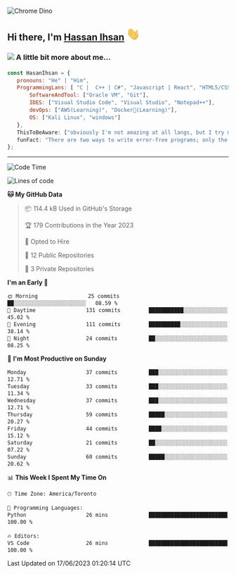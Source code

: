  <!--
**HasanIhsan/HasanIhsan** is a ✨ _special_ ✨ repository because its `README.md` (this file) appears on your GitHub profile.
-->

![Chrome Dino](https://mir-s3-cdn-cf.behance.net/project_modules/max_1200/4ff07986208593.5d9a654e92f36.gif)


<h2 align="left">Hi there, I'm <a href="https://www.linkedin.com/in/hassan-ihsan-045b11231/" target="_blank" rel="noopener noreferrer">Hassan Ihsan</a> <img src="https://raw.githubusercontent.com/ABSphreak/ABSphreak/master/gifs/Hi.gif" height="30" />
 
 
 ### <img src="https://media.giphy.com/media/VgCDAzcKvsR6OM0uWg/giphy.gif" width="50"> A little bit more about me...  
 
 ```javascript
const HasanIhsan = {
    pronouns: "He" | "Him",
    ProgrammingLans: [ "C |  C++ | C#", "Javascript | React", "HTML5/CSS", "JSON", "Java"],
        SoftwareAndTool: ["Oracle VM", "Git"],
        IDES: ["Visual Studio Code", "Visual Studio", "Notepad++"],
        devOps: ["AWS(Learning)", "Docker🐳(Learning)"], 
        OS: ["Kali Linux", "windows"]
    },
    ThisToBeAware: ["obviously I'm not amazing at all langs, but I try my best not to go rusty"], 
    funFact: "There are two ways to write error-free programs; only the third one works"
};
```
 
 --- 

<!--START_SECTION:waka-->
![Code Time](http://img.shields.io/badge/Code%20Time-191%20hrs%2039%20mins-blue)

![Lines of code](https://img.shields.io/badge/From%20Hello%20World%20I%27ve%20Written-477.8%20thousand%20lines%20of%20code-blue)

**🐱 My GitHub Data** 

> 📦 114.4 kB Used in GitHub's Storage 
 > 
> 🏆 179 Contributions in the Year 2023
 > 
> 💼 Opted to Hire
 > 
> 📜 12 Public Repositories 
 > 
> 🔑 3 Private Repositories 
 > 
**I'm an Early 🐤** 

```text
🌞 Morning                25 commits          ██░░░░░░░░░░░░░░░░░░░░░░░   08.59 % 
🌆 Daytime                131 commits         ███████████░░░░░░░░░░░░░░   45.02 % 
🌃 Evening                111 commits         ██████████░░░░░░░░░░░░░░░   38.14 % 
🌙 Night                  24 commits          ██░░░░░░░░░░░░░░░░░░░░░░░   08.25 % 
```
📅 **I'm Most Productive on Sunday** 

```text
Monday                   37 commits          ███░░░░░░░░░░░░░░░░░░░░░░   12.71 % 
Tuesday                  33 commits          ███░░░░░░░░░░░░░░░░░░░░░░   11.34 % 
Wednesday                37 commits          ███░░░░░░░░░░░░░░░░░░░░░░   12.71 % 
Thursday                 59 commits          █████░░░░░░░░░░░░░░░░░░░░   20.27 % 
Friday                   44 commits          ████░░░░░░░░░░░░░░░░░░░░░   15.12 % 
Saturday                 21 commits          ██░░░░░░░░░░░░░░░░░░░░░░░   07.22 % 
Sunday                   60 commits          █████░░░░░░░░░░░░░░░░░░░░   20.62 % 
```


📊 **This Week I Spent My Time On** 

```text
🕑︎ Time Zone: America/Toronto

💬 Programming Languages: 
Python                   26 mins             █████████████████████████   100.00 % 

🔥 Editors: 
VS Code                  26 mins             █████████████████████████   100.00 % 
```


 Last Updated on 17/06/2023 01:20:14 UTC
<!--END_SECTION:waka-->
 
 
